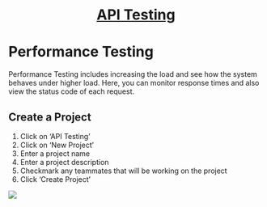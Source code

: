<h1 style="text-align: center; text-decoration:underline; font-weight: bold;">API Testing</h1>

# Performance Testing
Performance Testing includes increasing the load and see how the system behaves under higher load. Here, you can monitor response times and also view the status code of each request.

## Create a Project <!-- {docsify-ignore} --> 
1. Click on ‘API Testing’
1. Click on ‘New Project’
1. Enter a project name
1. Enter a project description 
1. Checkmark any teammates that will be working on the project
1. Click ‘Create Project’ 

<img src= "https://dmdug58z0ycm2.cloudfront.net/production/pub-site/images/_apiImgs/Aspose.Words.1a0bb08a-a30f-4674-a26b-60d476b195cd.051.png">
